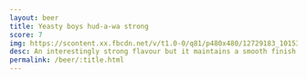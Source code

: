 ```yaml
---
layout: beer
title: Yeasty boys hud-a-wa strong
score: 7
img: https://scontent.xx.fbcdn.net/v/t1.0-0/q81/p480x480/12729183_10153890419403745_8807635240820254136_n.jpg?oh=4182ca1c4a078a62cbd148a6cdc73432&oe=591E0E83
desc: An interestingly strong flavour but it maintains a smooth finish
permalink: /beer/:title.html
---
```

